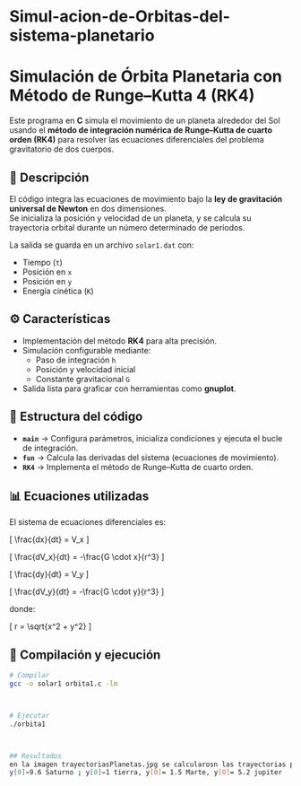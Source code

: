 # Simul-acion-de-Orbitas-del-sistema-planetario
# Simulación de Órbita Planetaria con Método de Runge–Kutta 4 (RK4)

Este programa en **C** simula el movimiento de un planeta alrededor del Sol usando el **método de integración numérica de Runge–Kutta de cuarto orden (RK4)** para resolver las ecuaciones diferenciales del problema gravitatorio de dos cuerpos.

## 📜 Descripción

El código integra las ecuaciones de movimiento bajo la **ley de gravitación universal de Newton** en dos dimensiones.  
Se inicializa la posición y velocidad de un planeta, y se calcula su trayectoria orbital durante un número determinado de períodos.

La salida se guarda en un archivo `solar1.dat` con:
- Tiempo (`t`)
- Posición en `x`
- Posición en `y`
- Energía cinética (`K`)

## ⚙️ Características

- Implementación del método **RK4** para alta precisión.
- Simulación configurable mediante:
  - Paso de integración `h`
  - Posición y velocidad inicial
  - Constante gravitacional `G`
- Salida lista para graficar con herramientas como **gnuplot**.

## 📂 Estructura del código

- **`main`** → Configura parámetros, inicializa condiciones y ejecuta el bucle de integración.
- **`fun`** → Calcula las derivadas del sistema (ecuaciones de movimiento).
- **`RK4`** → Implementa el método de Runge–Kutta de cuarto orden.

## 📊 Ecuaciones utilizadas

El sistema de ecuaciones diferenciales es:



\[
\frac{dx}{dt} = V_x
\]




\[
\frac{dV_x}{dt} = -\frac{G \cdot x}{r^3}
\]




\[
\frac{dy}{dt} = V_y
\]




\[
\frac{dV_y}{dt} = -\frac{G \cdot y}{r^3}
\]


donde:


\[
r = \sqrt{x^2 + y^2}
\]



## 🚀 Compilación y ejecución

```bash
# Compilar
gcc -o solar1 orbita1.c -lm



# Ejecutar
./orbita1



## Resultados
en la imagen trayectoriasPlanetas.jpg se calcularosn las trayectorias para diferentes planetas con diferentes condiciones iniciales, en unidades astronomícas UA. 
y[0]=9.6 Saturno ; y[0]=1 tierra, y[0]= 1.5 Marte, y[0]= 5.2 jupiter   
